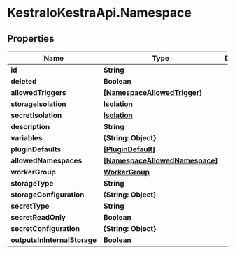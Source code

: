 # KestraIoKestraApi.Namespace

## Properties

Name | Type | Description | Notes
------------ | ------------- | ------------- | -------------
**id** | **String** |  | 
**deleted** | **Boolean** |  | 
**allowedTriggers** | [**[NamespaceAllowedTrigger]**](NamespaceAllowedTrigger.md) |  | [optional] 
**storageIsolation** | [**Isolation**](Isolation.md) |  | [optional] 
**secretIsolation** | [**Isolation**](Isolation.md) |  | [optional] 
**description** | **String** |  | [optional] 
**variables** | **{String: Object}** |  | [optional] 
**pluginDefaults** | [**[PluginDefault]**](PluginDefault.md) |  | [optional] 
**allowedNamespaces** | [**[NamespaceAllowedNamespace]**](NamespaceAllowedNamespace.md) |  | [optional] 
**workerGroup** | [**WorkerGroup**](WorkerGroup.md) |  | [optional] 
**storageType** | **String** |  | [optional] 
**storageConfiguration** | **{String: Object}** |  | [optional] 
**secretType** | **String** |  | [optional] 
**secretReadOnly** | **Boolean** |  | [optional] 
**secretConfiguration** | **{String: Object}** |  | [optional] 
**outputsInInternalStorage** | **Boolean** |  | [optional] 


